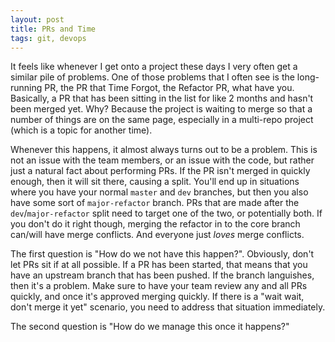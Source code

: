 ```yaml
---
layout: post
title: PRs and Time
tags: git, devops
---
```


It feels like whenever I get onto a project these days I very often get a similar pile of problems. One of those problems that I often see is the long-running PR, the PR that Time Forgot, the Refactor PR, what have you. Basically, a PR that has been sitting in the list for like 2 months and hasn't been merged yet. Why? Because the project is waiting to merge so that a number of things are on the same page, especially in a multi-repo project (which is a topic for another time).

Whenever this happens, it almost always turns out to be a problem. This is not an issue with the team members, or an issue with the code, but rather just a natural fact about performing PRs. If the PR isn't merged in quickly enough, then it will sit there, causing a split. You'll end up in situations where you have your normal `master` and `dev` branches, but then you also have some sort of `major-refactor` branch. PRs that are made after the `dev`/`major-refactor` split need to target one of the two, or potentially both. If you don't do it right though, merging the refactor in to the core branch can/will have merge conflicts. And everyone just _loves_ merge conflicts.

The first question is "How do we not have this happen?". Obviously, don't let PRs sit if at all possible. If a PR has been started, that means that you have an upstream branch that has been pushed. If the branch languishes, then it's a problem. Make sure to have your team review any and all PRs quickly, and once it's approved merging quickly. If there is a "wait wait, don't merge it yet" scenario, you need to address that situation immediately. 

The second question is "How do we manage this once it happens?"